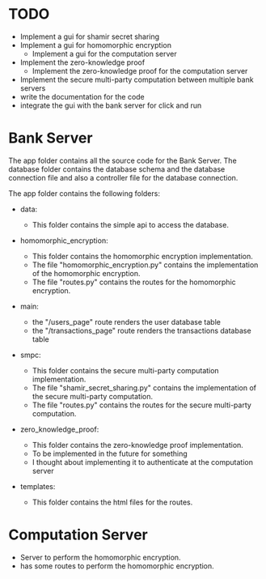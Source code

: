# TODO
- Implement a gui for shamir secret sharing 
- Implement a gui for homomorphic encryption
  - Implement a gui for the computation server
- Implement the zero-knowledge proof
  - Implement the zero-knowledge proof for the computation server
- Implement the secure multi-party computation between multiple bank servers
- write the documentation for the code
- integrate the gui with the bank server for click and run

# Bank Server
The app folder contains all the source code for the Bank Server.
The database folder contains the database schema and the database connection file and also
a controller file for the database connection.

The app folder contains the following folders:
- data:
  - This folder contains the simple api to access the database.
    
- homomorphic_encryption:
  - This folder contains the homomorphic encryption implementation.
  - The file "homomorphic_encryption.py" contains the implementation of the homomorphic encryption.
  - The file "routes.py" contains the routes for the homomorphic encryption.

- main:
  - the "/users_page" route renders the user database table
  - the "/transactions_page" route renders the transactions database table

- smpc:
  - This folder contains the secure multi-party computation implementation.
  - The file "shamir_secret_sharing.py" contains the implementation of the secure multi-party computation.
  - The file "routes.py" contains the routes for the secure multi-party computation.

- zero_knowledge_proof:
  - This folder contains the zero-knowledge proof implementation.
  - To be implemented in the future for something
  - I thought about implementing it to authenticate at the computation server

- templates:
  - This folder contains the html files for the routes.

# Computation Server
- Server to perform the homomorphic encryption.
- has some routes to perform the homomorphic encryption.